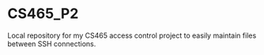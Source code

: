 # CS465_P2
Local repository for my CS465 access control project to easily maintain files between SSH connections.
